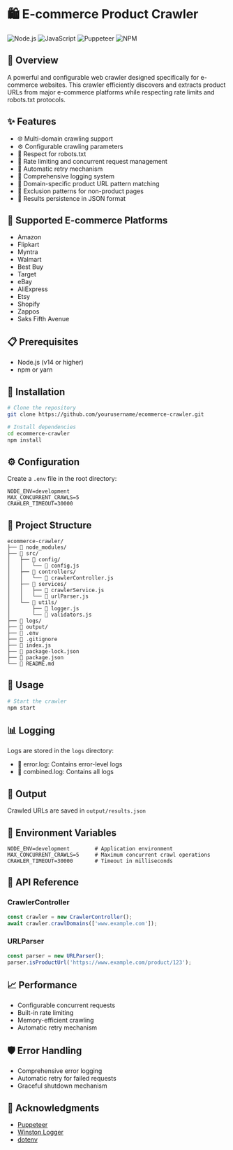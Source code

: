 

# 🛍️ E-commerce Product Crawler

![Node.js](https://img.shields.io/badge/Node.js-43853D?style=for-the-badge&logo=node.js&logoColor=white)
![JavaScript](https://img.shields.io/badge/JavaScript-F7DF1E?style=for-the-badge&logo=javascript&logoColor=black)
![Puppeteer](https://img.shields.io/badge/Puppeteer-40B5A4?style=for-the-badge&logo=puppeteer&logoColor=white)
![NPM](https://img.shields.io/badge/NPM-%23CB3837.svg?style=for-the-badge&logo=npm&logoColor=white)

## 📖 Overview
A powerful and configurable web crawler designed specifically for e-commerce websites. This crawler efficiently discovers and extracts product URLs from major e-commerce platforms while respecting rate limits and robots.txt protocols.

## ✨ Features
- 🌐 Multi-domain crawling support
- ⚙️ Configurable crawling parameters
- 🤖 Respect for robots.txt
- 🚦 Rate limiting and concurrent request management
- 🔄 Automatic retry mechanism
- 📝 Comprehensive logging system
- 🎯 Domain-specific product URL pattern matching
- 🚫 Exclusion patterns for non-product pages
- 💾 Results persistence in JSON format

## 🛒 Supported E-commerce Platforms
- Amazon
- Flipkart
- Myntra
- Walmart
- Best Buy
- Target
- eBay
- AliExpress
- Etsy
- Shopify
- Zappos
- Saks Fifth Avenue

## 📋 Prerequisites
- Node.js (v14 or higher)
- npm or yarn

## 🚀 Installation
```bash
# Clone the repository
git clone https://github.com/yourusername/ecommerce-crawler.git

# Install dependencies
cd ecommerce-crawler
npm install
```

## ⚙️ Configuration
Create a `.env` file in the root directory:
```env
NODE_ENV=development
MAX_CONCURRENT_CRAWLS=5
CRAWLER_TIMEOUT=30000
```

## 📂 Project Structure
```
ecommerce-crawler/
├── 📁 node_modules/
├── 📁 src/
│   ├── 📁 config/
│   │   └── 📄 config.js
│   ├── 📁 controllers/
│   │   └── 📄 crawlerController.js
│   ├── 📁 services/
│   │   ├── 📄 crawlerService.js
│   │   └── 📄 urlParser.js
│   └── 📁 utils/
│       ├── 📄 logger.js
│       └── 📄 validators.js
├── 📁 logs/
├── 📁 output/
├── 📄 .env
├── 📄 .gitignore
├── 📄 index.js
├── 📄 package-lock.json
├── 📄 package.json
└── 📄 README.md
```

## 🔧 Usage
```bash
# Start the crawler
npm start

```

## 📊 Logging
Logs are stored in the `logs` directory:
- 📄 error.log: Contains error-level logs
- 📄 combined.log: Contains all logs

## 💾 Output
Crawled URLs are saved in `output/results.json`


## 📝 Environment Variables
```env
NODE_ENV=development        # Application environment
MAX_CONCURRENT_CRAWLS=5     # Maximum concurrent crawl operations
CRAWLER_TIMEOUT=30000       # Timeout in milliseconds
```

## 🚀 API Reference

### CrawlerController
```javascript
const crawler = new CrawlerController();
await crawler.crawlDomains(['www.example.com']);
```

### URLParser
```javascript
const parser = new URLParser();
parser.isProductUrl('https://www.example.com/product/123');
```

## 📈 Performance
- Configurable concurrent requests
- Built-in rate limiting
- Memory-efficient crawling
- Automatic retry mechanism

## 🛡️ Error Handling
- Comprehensive error logging
- Automatic retry for failed requests
- Graceful shutdown mechanism

## 🙏 Acknowledgments
- [Puppeteer](https://pptr.dev/)
- [Winston Logger](https://github.com/winstonjs/winston)
- [dotenv](https://github.com/motdotla/dotenv)
